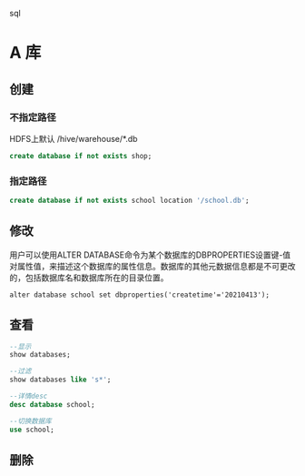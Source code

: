 sql

# A 库

## 创建

### 不指定路径

HDFS上默认 /hive/warehouse/*.db

```sql
create database if not exists shop;
```

### 指定路径

```sql
create database if not exists school location '/school.db';
```

## 修改

用户可以使用ALTER DATABASE命令为某个数据库的DBPROPERTIES设置键-值对属性值，来描述这个数据库的属性信息。数据库的其他元数据信息都是不可更改的，包括数据库名和数据库所在的目录位置。

```alter
alter database school set dbproperties('createtime'='20210413');
```

## 查看

```sql
--显示
show databases;

--过滤
show databases like 's*';

--详情desc
desc database school;

--切换数据库
use school;
```

## 删除


